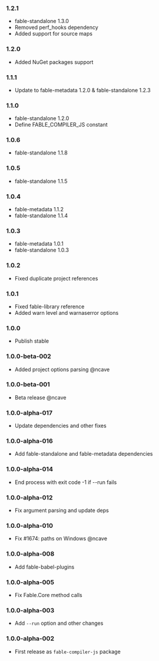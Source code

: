 ### 1.2.1

* fable-standalone 1.3.0
* Removed perf_hooks dependency
* Added support for source maps

### 1.2.0

* Added NuGet packages support

### 1.1.1

* Update to fable-metadata 1.2.0 & fable-standalone 1.2.3

### 1.1.0

* fable-standalone 1.2.0
* Define FABLE_COMPILER_JS constant

### 1.0.6

* fable-standalone 1.1.8

### 1.0.5

* fable-standalone 1.1.5

### 1.0.4

* fable-metadata 1.1.2
* fable-standalone 1.1.4

### 1.0.3

* fable-metadata 1.0.1
* fable-standalone 1.0.3

### 1.0.2

* Fixed duplicate project references

### 1.0.1

* Fixed fable-library reference
* Added warn level and warnaserror options

### 1.0.0

* Publish stable

### 1.0.0-beta-002

* Added project options parsing @ncave

### 1.0.0-beta-001

* Beta release @ncave

### 1.0.0-alpha-017

* Update dependencies and other fixes

### 1.0.0-alpha-016

* Add fable-standalone and fable-metadata dependencies

### 1.0.0-alpha-014

* End process with exit code -1 if --run fails

### 1.0.0-alpha-012

* Fix argument parsing and update deps

### 1.0.0-alpha-010

* Fix #1674: paths on Windows @ncave

### 1.0.0-alpha-008

* Add fable-babel-plugins

### 1.0.0-alpha-005

* Fix Fable.Core method calls

### 1.0.0-alpha-003

* Add `--run` option and other changes

### 1.0.0-alpha-002

* First release as `fable-compiler-js` package
